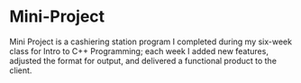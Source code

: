 # Mini-Project
Mini Project is a cashiering station program I completed during my six-week class for Intro to C++ Programming; each week I added new features, adjusted the format for output, and delivered a functional product to the client.
